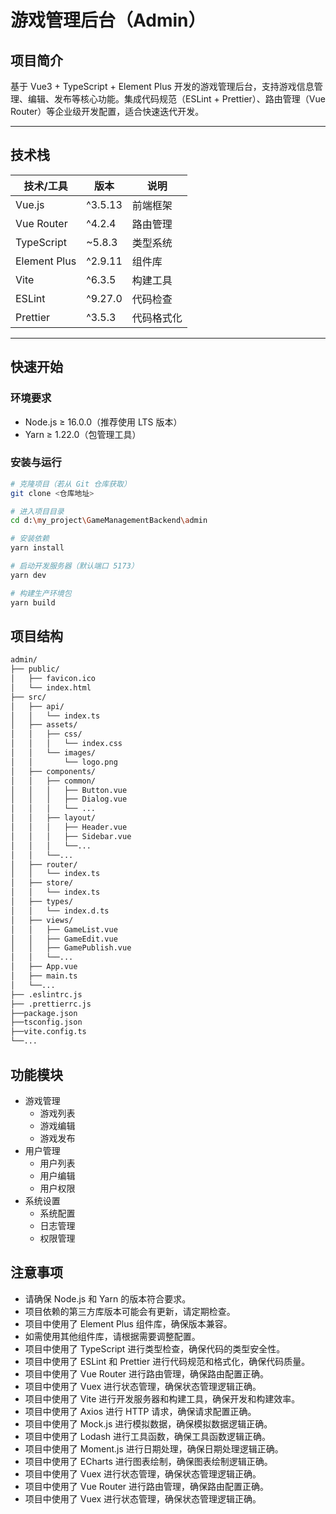 # 游戏管理后台（Admin）

## 项目简介
基于 Vue3 + TypeScript + Element Plus 开发的游戏管理后台，支持游戏信息管理、编辑、发布等核心功能。集成代码规范（ESLint + Prettier）、路由管理（Vue Router）等企业级开发配置，适合快速迭代开发。

---

## 技术栈
| 技术/工具          | 版本       | 说明                  |
|--------------------|------------|-----------------------|
| Vue.js             | ^3.5.13    | 前端框架              |
| Vue Router         | ^4.2.4     | 路由管理              |
| TypeScript         | ~5.8.3     | 类型系统              |
| Element Plus       | ^2.9.11    | 组件库                |
| Vite               | ^6.3.5     | 构建工具              |
| ESLint             | ^9.27.0    | 代码检查              |
| Prettier           | ^3.5.3     | 代码格式化            |

---

## 快速开始

### 环境要求
- Node.js ≥ 16.0.0（推荐使用 LTS 版本）
- Yarn ≥ 1.22.0（包管理工具）

### 安装与运行
```bash
# 克隆项目（若从 Git 仓库获取）
git clone <仓库地址>

# 进入项目目录
cd d:\my_project\GameManagementBackend\admin

# 安装依赖
yarn install

# 启动开发服务器（默认端口 5173）
yarn dev

# 构建生产环境包
yarn build
```

## 项目结构
```bash
admin/
├── public/
│   ├── favicon.ico
│   └── index.html
├── src/
│   ├── api/
│   │   └── index.ts
│   ├── assets/
│   │   ├── css/
│   │   │   └── index.css
│   │   └── images/
│   │       └── logo.png
│   ├── components/
│   │   ├── common/
│   │   │   ├── Button.vue
│   │   │   ├── Dialog.vue
│   │   │   └── ...
│   │   ├── layout/
│   │   │   ├── Header.vue
│   │   │   ├── Sidebar.vue
│   │   │   └──...
│   │   └──...
│   ├── router/
│   │   └── index.ts
│   ├── store/
│   │   └── index.ts
│   ├── types/
│   │   └── index.d.ts
│   ├── views/
│   │   ├── GameList.vue
│   │   ├── GameEdit.vue
│   │   ├── GamePublish.vue
│   │   └──...
│   ├── App.vue
│   ├── main.ts
│   └──...
├── .eslintrc.js
├── .prettierrc.js
├──package.json
├──tsconfig.json
├──vite.config.ts
└──...
```
## 功能模块
- 游戏管理
  - 游戏列表
  - 游戏编辑
  - 游戏发布
- 用户管理
  - 用户列表
  - 用户编辑
  - 用户权限
- 系统设置
  - 系统配置
  - 日志管理
  - 权限管理
## 注意事项
- 请确保 Node.js 和 Yarn 的版本符合要求。
- 项目依赖的第三方库版本可能会有更新，请定期检查。
- 项目中使用了 Element Plus 组件库，确保版本兼容。
- 如需使用其他组件库，请根据需要调整配置。
- 项目中使用了 TypeScript 进行类型检查，确保代码的类型安全性。
- 项目中使用了 ESLint 和 Prettier 进行代码规范和格式化，确保代码质量。
- 项目中使用了 Vue Router 进行路由管理，确保路由配置正确。
- 项目中使用了 Vuex 进行状态管理，确保状态管理逻辑正确。
- 项目中使用了 Vite 进行开发服务器和构建工具，确保开发和构建效率。
- 项目中使用了 Axios 进行 HTTP 请求，确保请求配置正确。
- 项目中使用了 Mock.js 进行模拟数据，确保模拟数据逻辑正确。
- 项目中使用了 Lodash 进行工具函数，确保工具函数逻辑正确。
- 项目中使用了 Moment.js 进行日期处理，确保日期处理逻辑正确。
- 项目中使用了 ECharts 进行图表绘制，确保图表绘制逻辑正确。
- 项目中使用了 Vuex 进行状态管理，确保状态管理逻辑正确。
- 项目中使用了 Vue Router 进行路由管理，确保路由配置正确。
- 项目中使用了 Vuex 进行状态管理，确保状态管理逻辑正确。

